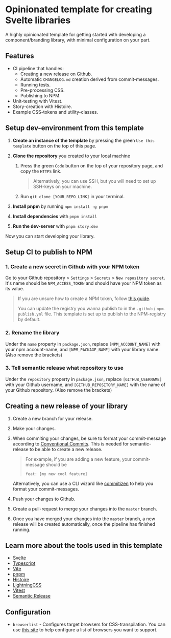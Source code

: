 # Opinionated template for creating Svelte libraries

A highly opinionated template for getting started with developing a component/branding library, with minimal configuration on your part.

## Features

- CI pipeline that handles:
  - Creating a new release on Github.
  - Automatic `CHANGELOG.md` creation derived from commit-messages.
  - Running tests.
  - Pre-processing CSS.
  - Publishing to NPM.
- Unit-testing with Vitest.
- Story-creation with Histoire.
- Example CSS-tokens and utility-classes.

## Setup dev-environment from this template

1. **Create an instance of the template** by pressing the green `Use this template` button on the top of this page.

2. **Clone the repository** you created to your local machine
   1. Press the green `Code` button on the top of your repository page, and copy the `HTTPS` link.

        > Alternatively, you can use SSH, but you will need to set up SSH-keys on your machine.

   2. Run `git clone [YOUR_REPO_LINK]` in your terminal.

3. **Install pnpm** by running `npm install -g pnpm`

4. **Install dependencies** with `pnpm install`

5. **Run the dev-server** with `pnpm story:dev`

Now you can start developing your library.

## Setup CI to publish to NPM

### 1. **Create a new secret in Github with your NPM token**

Go to your Github repository > `Settings` > `Secrets` > `New repository secret`. It's name should be `NPM_ACCESS_TOKEN` and should have your NPM token as its value.

> If you are unsure how to create a NPM token, follow [this guide](https://docs.npmjs.com/creating-and-viewing-access-tokens).
>
> You can update the registry you wanna publish to in the `.github` / `npm-publish.yml` file. This template is set up to publish to the NPM-registry by default.

### 2. **Rename the library**

Under the `name` property in `package.json`, replace `[NPM_ACCOUNT_NAME]` with your npm account-name, and `[NPM_PACKAGE_NAME]` with your library name. (Also remove the brackets)

### 3. **Tell semantic release what repository to use**

Under the `repository` property in `package.json`, replace `[GITHUB_USERNAME]` with your Github username, and `[GITHUB_REPOSITORY_NAME]` with the name of your Github repository. (Also remove the brackets)

## Creating a new release of your library

1. Create a new branch for your release.
2. Make your changes.
3. When commiting your changes, be sure to format your commit-message according to [Conventional Commits](https://www.conventionalcommits.org/en/v1.0.0/). This is needed for semantic-release to be able to create a new release.

   > For example, if you are adding a new feature, your commit-message should be
   >
   > `feat: [my new cool feature]`

   Alternatively, you can use a CLI wizard like [commitizen](https://commitizen-tools.github.io/commitizen/) to help you format your commit-messages.

4. Push your changes to Github.
5. Create a pull-request to merge your changes into the `master` branch.
6. Once you have merged your changes into the `master` branch, a new release will be created automatically, once the pipeline has finished running.

## Learn more about the tools used in this template

- [Svelte](https://svelte.dev/)
- [Typescript](https://www.typescriptlang.org/)
- [Vite](https://vitejs.dev/)
- [pnpm](https://pnpm.io/)
- [Histoire](https://histoire.dev)
- [LightningCSS](https://lightningcss.dev/)
- [Vitest](https://vitest.dev/)
- [Semantic Release](https://semantic-release.gitbook.io/semantic-release/)

## Configuration

- `browserlist` - Configures target browsers for CSS-transpilation. You can use [this site](https://browsersl.ist/) to help configure a list of browsers you want to support.
